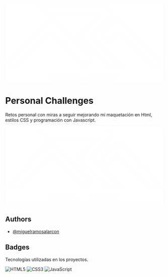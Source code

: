 ![Logo](https://github.com/miguelramosalarcon/personal_challenges/blob/main/images/LogoMiguel2024_white.png?raw=true)

# Personal Challenges

Retos personal con miras a seguir mejorando mi maquetación en Html, estilos CSS y programación con Javascript.

<div id="logo-container">
  <img src="https://github.com/miguelramosalarcon/personal_challenges/blob/main/images/LogoMiguel2024_white.png?raw=true" alt="Logo" id="logo">
</div>


<script>
// Detecta el modo de color preferido del usuario
if (window.matchMedia && window.matchMedia('(prefers-color-scheme: dark)').matches) {
  document.getElementById('logo').src = 'https://github.com/miguelramosalarcon/personal_challenges/blob/main/images/LogoMiguel2024.png?raw=true'; // Cambia la imagen del logo para modo oscuro
} else {
  document.getElementById('logo').src = 'https://github.com/miguelramosalarcon/personal_challenges/blob/main/images/LogoMiguel2024_white.png?raw=true'; // Cambia la imagen del logo para modo claro
}
</script>

## Authors

- [@miguelramosalarcon](https://github.com/miguelramosalarcon)


## Badges

Tecnologías utilizadas en los proyectos.

![HTML5](https://img.shields.io/badge/html5-%23E34F26.svg?style=for-the-badge&logo=html5&logoColor=white)
![CSS3](https://img.shields.io/badge/css3-%231572B6.svg?style=for-the-badge&logo=css3&logoColor=white)
![JavaScript](https://img.shields.io/badge/javascript-%23323330.svg?style=for-the-badge&logo=javascript&logoColor=%23F7DF1E)






